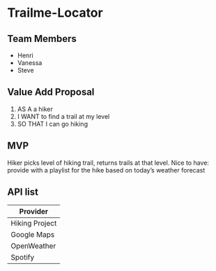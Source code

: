 # Trailme-Locator

## Team Members
- Henri
- Vanessa
- Steve

## Value Add Proposal
1. AS A a hiker
2. I WANT to find a trail at my level
3. SO THAT I can go hiking 

## MVP
Hiker picks level of hiking trail, returns trails at that level. 
Nice to have: provide with a playlist for the hike based on today’s weather forecast

## API list
| Provider       |
| -------------- |
| Hiking Project |
| Google Maps    |
| OpenWeather    |
| Spotify        |
